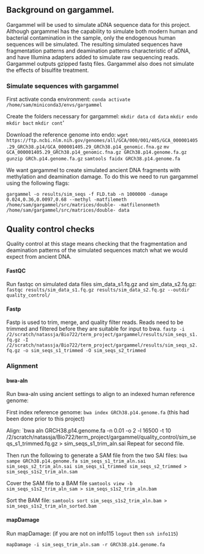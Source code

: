 ## Background on gargammel.
Gargammel will be used to simulate aDNA sequence data for this project. Although gargammel has the capability to simulate both modern human and bacterial contamination in the sample, only the endogenous human sequences will be simulated. The resulting simulated sequences have fragmentation patterns and deamination patterns characteristic of aDNA, and have Illumina adapters added to simulate raw sequencing reads. Gargammel outputs gzipped fastq files. Gargammel also does not simulate the effects of bisulfite treatment.
### Simulate sequences with gargammel

First activate conda environment:
`conda activate /home/sam/miniconda3/envs/gargammel`

Create the folders necessary for gargammel: 
`mkdir data`
`cd data`
`mkdir endo`
`mkdir bact`
`mkdir cont`'

Download the reference genome into endo:
`wget https://ftp.ncbi.nlm.nih.gov/genomes/all/GCA/000/001/405/GCA_000001405.29_GRCh38.p14/GCA_000001405.29_GRCh38.p14_genomic.fna.gz`
`mv GCA_000001405.29_GRCh38.p14_genomic.fna.gz GRCh38.p14.genome.fa.gz`
`gunzip GRCh.p14.genome.fa.gz`
`samtools faidx GRCh38.p14.genome.fa`

We want gargammel to create simulated ancient DNA fragments with methylation and deamination damage. To do this we need to run gargammel using the following flags:

`gargammel -o results/sim_seqs -f FLD.tab -n 1000000 -damage 0.024,0.36,0.0097,0.68 --methyl -matfilemeth /home/sam/gargammel/src/matrices/double- -matfilenonmeth /home/sam/gargammel/src/matrices/double- data`
## Quality control checks
Quality control at this stage means checking that the fragmentation and deamination patterns of the simulated sequences match what we would expect from ancient DNA. 
#### FastQC
Run fastqc on simulated data files sim_data_s1.fq.gz and sim_data_s2.fq.gz:
`fastqc results/sim_data_s1.fq.gz results/sim_data_s2.fq.gz --outdir quality_control/`
#### Fastp
Fastp is used to trim, merge, and quality filter reads. Reads need to be trimmed and filtered before they are suitable for input to bwa. 
`fastp -i /2/scratch/natassja/Bio722/term_project/gargammel/results/sim_seqs_s1.fq.gz -I /2/scratch/natassja/Bio722/term_project/gargammel/results/sim_seqs_s2.fq.gz -o sim_seqs_s1_trimmed -O sim_seqs_s2_trimmed`
### Alignment
#### bwa-aln
Run bwa-aln using ancient settings to align to an indexed human reference genome:

First index reference genome:
`bwa index GRCh38.p14.genome.fa`
(this had been done prior to this project)

Align: 
`bwa aln GRCH38.p14.genome.fa -n 0.01 -o 2 -l 16500 -t 10 /2/scratch/natassja/Bio722/term_project/gargammel/quality_control/sim_seqs_s1_trimmed.fq.gz > sim_seqs_s1_trim_aln.sai
Repeat for second file. 

Then run the following to generate a SAM file from the two SAI files:
`bwa sampe GRCh38.p14.genome.fa sim_seqs_s1_trim_aln.sai sim_seqs_s2_trim_aln.sai sim_seqs_s1_trimmed sim_seqs_s2_trimmed > sim_seqs_s1s2_trim_aln.sam `

Cover the SAM file to a BAM file
`samtools view -b sim_seqs_s1s2_trim_aln_sam > sim_seqs_s1s2_trim_aln.bam`

Sort the BAM file:
`samtools sort sim_seqs_s1s2_trim_aln.bam > sim_seqs_s1s2_trim_aln_sorted.bam`
#### mapDamage

Run mapDamage: 
(if you are not on info115 `logout` then `ssh info115`)

`mapDamage -i sim_seqs_trim_aln.sam -r GRCh38.p14.genome.fa`





